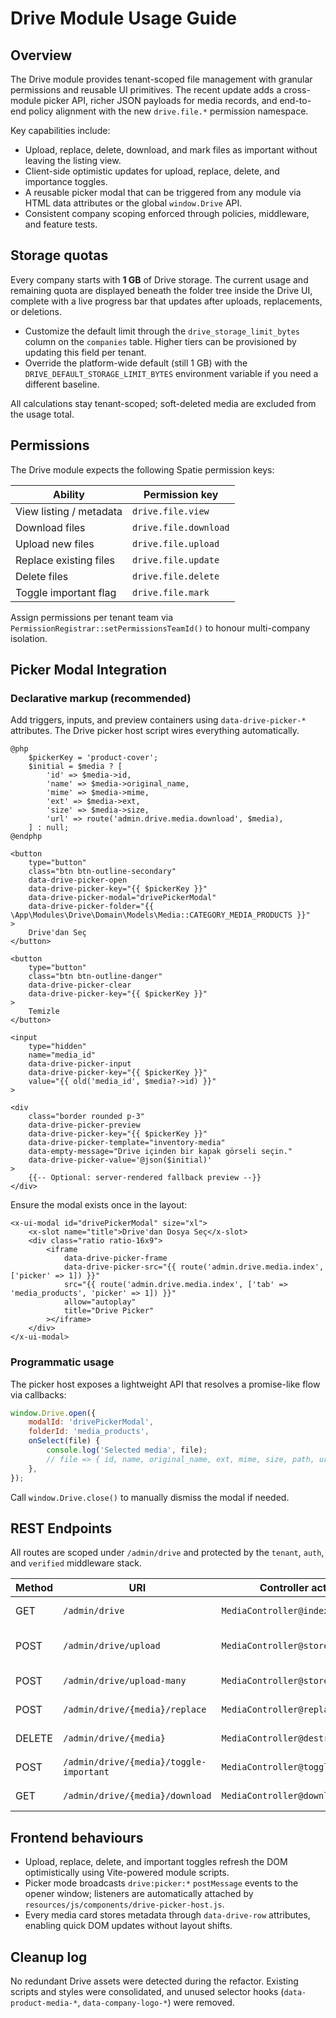 # Drive Module Usage Guide

## Overview

The Drive module provides tenant-scoped file management with granular permissions and reusable UI primitives. The recent update adds a cross-module picker API, richer JSON payloads for media records, and end-to-end policy alignment with the new `drive.file.*` permission namespace.

Key capabilities include:

* Upload, replace, delete, download, and mark files as important without leaving the listing view.
* Client-side optimistic updates for upload, replace, delete, and importance toggles.
* A reusable picker modal that can be triggered from any module via HTML data attributes or the global `window.Drive` API.
* Consistent company scoping enforced through policies, middleware, and feature tests.

## Storage quotas

Every company starts with **1 GB** of Drive storage. The current usage and remaining quota are displayed beneath the folder tree
inside the Drive UI, complete with a live progress bar that updates after uploads, replacements, or deletions.

* Customize the default limit through the `drive_storage_limit_bytes` column on the `companies` table. Higher tiers can be
  provisioned by updating this field per tenant.
* Override the platform-wide default (still 1 GB) with the `DRIVE_DEFAULT_STORAGE_LIMIT_BYTES` environment variable if you need a
  different baseline.

All calculations stay tenant-scoped; soft-deleted media are excluded from the usage total.

## Permissions

The Drive module expects the following Spatie permission keys:

| Ability | Permission key |
| --- | --- |
| View listing / metadata | `drive.file.view` |
| Download files | `drive.file.download` |
| Upload new files | `drive.file.upload` |
| Replace existing files | `drive.file.update` |
| Delete files | `drive.file.delete` |
| Toggle important flag | `drive.file.mark` |

Assign permissions per tenant team via `PermissionRegistrar::setPermissionsTeamId()` to honour multi-company isolation.

## Picker Modal Integration

### Declarative markup (recommended)

Add triggers, inputs, and preview containers using `data-drive-picker-*` attributes. The Drive picker host script wires everything automatically.

```blade
@php
    $pickerKey = 'product-cover';
    $initial = $media ? [
        'id' => $media->id,
        'name' => $media->original_name,
        'mime' => $media->mime,
        'ext' => $media->ext,
        'size' => $media->size,
        'url' => route('admin.drive.media.download', $media),
    ] : null;
@endphp

<button
    type="button"
    class="btn btn-outline-secondary"
    data-drive-picker-open
    data-drive-picker-key="{{ $pickerKey }}"
    data-drive-picker-modal="drivePickerModal"
    data-drive-picker-folder="{{ \App\Modules\Drive\Domain\Models\Media::CATEGORY_MEDIA_PRODUCTS }}"
>
    Drive'dan Seç
</button>

<button
    type="button"
    class="btn btn-outline-danger"
    data-drive-picker-clear
    data-drive-picker-key="{{ $pickerKey }}"
>
    Temizle
</button>

<input
    type="hidden"
    name="media_id"
    data-drive-picker-input
    data-drive-picker-key="{{ $pickerKey }}"
    value="{{ old('media_id', $media?->id) }}"
>

<div
    class="border rounded p-3"
    data-drive-picker-preview
    data-drive-picker-key="{{ $pickerKey }}"
    data-drive-picker-template="inventory-media"
    data-empty-message="Drive içinden bir kapak görseli seçin."
    data-drive-picker-value='@json($initial)'
>
    {{-- Optional: server-rendered fallback preview --}}
</div>
```

Ensure the modal exists once in the layout:

```blade
<x-ui-modal id="drivePickerModal" size="xl">
    <x-slot name="title">Drive'dan Dosya Seç</x-slot>
    <div class="ratio ratio-16x9">
        <iframe
            data-drive-picker-frame
            data-drive-picker-src="{{ route('admin.drive.media.index', ['picker' => 1]) }}"
            src="{{ route('admin.drive.media.index', ['tab' => 'media_products', 'picker' => 1]) }}"
            allow="autoplay"
            title="Drive Picker"
        ></iframe>
    </div>
</x-ui-modal>
```

### Programmatic usage

The picker host exposes a lightweight API that resolves a promise-like flow via callbacks:

```js
window.Drive.open({
    modalId: 'drivePickerModal',
    folderId: 'media_products',
    onSelect(file) {
        console.log('Selected media', file);
        // file => { id, name, original_name, ext, mime, size, path, url, download_url, category }
    },
});
```

Call `window.Drive.close()` to manually dismiss the modal if needed.

## REST Endpoints

All routes are scoped under `/admin/drive` and protected by the `tenant`, `auth`, and `verified` middleware stack.

| Method | URI | Controller action | Notes |
| --- | --- | --- | --- |
| GET | `/admin/drive` | `MediaController@index` | Listing & filters (supports `picker=1`). |
| POST | `/admin/drive/upload` | `MediaController@store` | JSON response includes `media` + `message`. |
| POST | `/admin/drive/upload-many` | `MediaController@storeMany` | Batch upload endpoint. |
| POST | `/admin/drive/{media}/replace` | `MediaController@replace` | Returns updated media payload. |
| DELETE | `/admin/drive/{media}` | `MediaController@destroy` | Soft deletes by default. |
| POST | `/admin/drive/{media}/toggle-important` | `MediaController@toggleImportant` | Toggles boolean flag. |
| GET | `/admin/drive/{media}/download` | `MediaController@download` | Authorizes via `drive.file.download`. |

## Frontend behaviours

* Upload, replace, delete, and important toggles refresh the DOM optimistically using Vite-powered module scripts.
* Picker mode broadcasts `drive:picker:*` `postMessage` events to the opener window; listeners are automatically attached by `resources/js/components/drive-picker-host.js`.
* Every media card stores metadata through `data-drive-row` attributes, enabling quick DOM updates without layout shifts.

## Cleanup log

No redundant Drive assets were detected during the refactor. Existing scripts and styles were consolidated, and unused selector hooks (`data-product-media-*`, `data-company-logo-*`) were removed.
